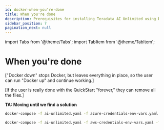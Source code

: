 ```yaml
---
id: docker-when-you're-done
title: When you're done
description: Prerequisites for installing Teradata AI Unlimited using Docker.
sidebar_position: 7
pagination_next: null
---
```

import Tabs from '@theme/Tabs';
import TabItem from '@theme/TabItem';

# When you're done

["Docker down" stops Docker, but leaves everything in place, so the user can run "Docker up" and continue working.]

[If the user is really done with the QuickStart "forever," they can remove all the files.]

**TA: Moving until we find a solution**

  ```bash title="Stop the containers and remove networks, volumes, and images"
docker-compose -f ai-unlimited.yaml -f azure-credentials-env-vars.yaml -f jupyter.yaml down
  ```
 ```bash title="Stop the containers and remove networks, volumes, and images"
docker-compose -f ai-unlimited.yaml -f aws-credentials-env-vars.yaml -f jupyter.yaml down
  ```
